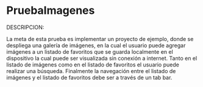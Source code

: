 # PruebaImagenes

DESCRIPCION:

La meta de esta prueba es implementar un proyecto de ejemplo, donde se despliega una
galería de imágenes, en la cual el usuario puede agregar imágenes a un listado de favoritos
que se guarda localmente en el dispositivo la cual puede ser visualizada sin conexión a
internet. Tanto en el listado de imágenes como en el listado de favoritos el usuario puede
realizar una búsqueda. Finalmente la navegación entre el listado de imágenes y el listado de
favoritos debe ser a través de un tab bar.
